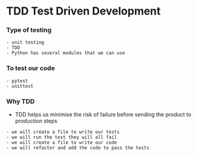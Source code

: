 # TDD Test Driven Development

### Type of testing
```
- unit testing
- TDD
- Python has several modules that we can use
```
### To test our code
```
- pytest
- unittest
```

### Why TDD

- TDD helps us minimise the risk of failure before sending the product to production
steps
```
- we will create a file to write our tests
- we will run the test they will all fail
- we will create a file to write our code
- we will refactor and add the code to pass the tests
```
